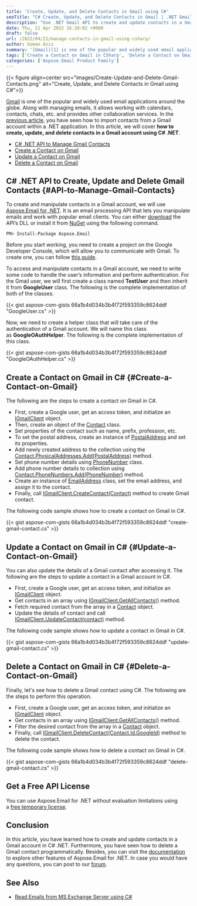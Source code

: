 ```yaml
---
title: 'Create, Update, and Delete Contacts in Gmail using C#'
seoTitle: "C# Create, Update, and Delete Contacts in Gmail | .NET Gmail API"
description: "Use .NET Gmail API to create and update contacts in a Gmail account in C#. Delete desired contacts from Gmail account programmatically in C#."
date: Thu, 21 Apr 2022 16:28:02 +0000
draft: false
url: /2022/04/21/manage-contacts-in-gmail-using-csharp/
author: Usman Aziz
summary: '[Gmail][1] is one of the popular and widely used email applications around the globe. Along with managing emails, it allows working with calendars, contacts, chats, etc. and provides other collaboration services. In the [previous article][2], you have seen how to import contacts from a Gmail account within a .NET application. In this article, we will cover **how to create, update, and delete contacts in a Gmail account using C# .NET**.'
tags: ['Create a Contact on Gmail in CSharp', 'Delete a Contact on Gmail Csharp', 'DotNet API to Manage Gmail Contacts', 'DotNet Gmail API', 'Update a Contact on Gmail in Csharp']
categories: ['Aspose.Email Product Family']
---
```




{{< figure align=center src="images/Create-Update-and-Delete-Gmail-Contacts.png" alt="Create, Update, and Delete Contacts in Gmail using C#">}}


[Gmail][3] is one of the popular and widely used email applications around the globe. Along with managing emails, it allows working with calendars, contacts, chats, etc. and provides other collaboration services. In the [previous article][4], you have seen how to import contacts from a Gmail account within a .NET application. In this article, we will cover **how to create, update, and delete contacts in a Gmail account using C# .NET**.

*   [C# .NET API to Manage Gmail Contacts][5]
*   [Create a Contact on Gmail][6]
*   [Update a Contact on Gmail][7]
*   [Delete a Contact on Gmail][8]

## C# .NET API to Create, Update and Delete Gmail Contacts {#API-to-Manage-Gmail-Contacts}

To create and manipulate contacts in a Gmail account, we will use [Aspose.Email for .NET][9]. It is an email processing API that lets you manipulate emails and work with popular email clients. You can either [download][10] the API’s DLL or install it from [NuGet][11] using the following command.

```
PM> Install-Package Aspose.Email
```

Before you start working, you need to create a project on the Google Developer Console, which will allow you to communicate with Gmail. To create one, you can follow [this guide][12].

To access and manipulate contacts in a Gmail account, we need to write some code to handle the user’s information and perform authentication. For the Gmail user, we will first create a class named **TestUser** and then inherit it from **GoogleUser** class. The following is the complete implementation of both of the classes.

{{< gist aspose-com-gists 66a1b4d034b3b4f72f593359c8624ddf "GoogleUser.cs" >}}

Now, we need to create a helper class that will take care of the authentication of a Gmail account. We will name this class as **GoogleOAuthHelper**. The following is the complete implementation of this class.

{{< gist aspose-com-gists 66a1b4d034b3b4f72f593359c8624ddf "GoogleOAuthHelper.cs" >}}

## Create a Contact on Gmail in C# {#Create-a-Contact-on-Gmail}

The following are the steps to create a contact on Gmail in C#.

*   First, create a Google user, get an access token, and initialize an [IGmailClient][13] object.
*   Then, create an object of the [Contact][14] class.
*   Set properties of the contact such as name, prefix, profession, etc.
*   To set the postal address, create an instance of [PostalAddress][15] and set its properties.
*   Add newly created address to the collection using the [Contact.PhysicalAddresses.Add(PostalAddress)][16] method.
*   Set phone number details using [PhoneNumber][17] class.
*   Add phone number details to collection using [Contact.PhoneNumbers.Add(PhoneNumber)][18] method.
*   Create an instance of [EmailAddress][19] class, set the email address, and assign it to the contact.
*   Finally, call [IGmailClient.CreateContact(Contact)][20] method to create Gmail contact.

The following code sample shows how to create a contact on Gmail in C#.

{{< gist aspose-com-gists 66a1b4d034b3b4f72f593359c8624ddf "create-gmail-contact.cs" >}}

## Update a Contact on Gmail in C# {#Update-a-Contact-on-Gmail}

You can also update the details of a Gmail contact after accessing it. The following are the steps to update a contact in a Gmail account in C#.

*   First, create a Google user, get an access token, and initialize an [IGmailClient][21] object.
*   Get contacts in an array using [IGmailClient.GetAllContacts()][22] method.
*   Fetch required contact from the array in a [Contact][23] object.
*   Update the details of contact and call [IGmailClient.UpdateContact(contact)][24] method.

The following code sample shows how to update a contact in Gmail in C#.

{{< gist aspose-com-gists 66a1b4d034b3b4f72f593359c8624ddf "update-gmail-contact.cs" >}}

## Delete a Contact on Gmail in C# {#Delete-a-Contact-on-Gmail}

Finally, let's see how to delete a Gmail contact using C#. The following are the steps to perform this operation.

*   First, create a Google user, get an access token, and initialize an [IGmailClient][25] object.
*   Get contacts in an array using [IGmailClient.GetAllContacts()][26] method.
*   Filter the desired contact from the array in a [Contact][27] object.
*   Finally, call [IGmailClient.DeleteContact(Contact.Id.GoogleId)][28] method to delete the contact.

The following code sample shows how to delete a contact on Gmail in C#.

{{< gist aspose-com-gists 66a1b4d034b3b4f72f593359c8624ddf "delete-gmail-contact.cs" >}}

## Get a Free API License

You can use Aspose.Email for .NET without evaluation limitations using a [free temporary license][29].

## Conclusion

In this article, you have learned how to create and update contacts in a Gmail account in C# .NET. Furthermore, you have seen how to delete a Gmail contact programmatically. Besides, you can visit the [documentation][30] to explore other features of Aspose.Email for .NET. In case you would have any questions, you can post to our [forum][31].

## See Also

*   [Read Emails from MS Exchange Server using C#][32]




[1]: https://en.wikipedia.org/wiki/Gmail
[2]: https://blog.aspose.com/2022/01/19/import-contacts-from-gmail-in-csharp-net/
[3]: https://en.wikipedia.org/wiki/Gmail
[4]: https://blog.aspose.com/2022/01/19/import-contacts-from-gmail-in-csharp-net/
[5]: #API-to-Manage-Gmail-Contacts
[6]: #Create-a-Contact-on-Gmail
[7]: #Update-a-Contact-on-Gmail
[8]: #Delete-a-Contact-on-Gmail
[9]: https://products.aspose.com/email/net/
[10]: https://downloads.aspose.com/email/net/
[11]: https://www.nuget.org/packages/Aspose.Email
[12]: https://docs.aspose.com/email/net/gmail-utility-features/#creating-project-in-google-developer-console
[13]: https://apireference.aspose.com/email/net/aspose.email.clients.google/igmailclient
[14]: https://apireference.aspose.com/email/net/aspose.email.personalinfo/contact
[15]: https://apireference.aspose.com/email/net/aspose.email.personalinfo/postaladdress
[16]: https://apireference.aspose.com/email/net/aspose.email.personalinfo/contact/properties/physicaladdresses
[17]: https://apireference.aspose.com/email/net/aspose.email.personalinfo/phonenumber
[18]: https://apireference.aspose.com/email/net/aspose.email.personalinfo/contact/properties/phonenumbers
[19]: https://apireference.aspose.com/email/net/aspose.email.personalinfo/emailaddress
[20]: https://apireference.aspose.com/email/net/aspose.email.clients.google/igmailclient/methods/createcontact/index
[21]: https://apireference.aspose.com/email/net/aspose.email.clients.google/igmailclient
[22]: https://apireference.aspose.com/email/net/aspose.email.clients.google/igmailclient/methods/getallcontacts
[23]: https://apireference.aspose.com/email/net/aspose.email.personalinfo/contact
[24]: https://apireference.aspose.com/email/net/aspose.email.clients.google/igmailclient/methods/updatecontact
[25]: https://apireference.aspose.com/email/net/aspose.email.clients.google/igmailclient
[26]: https://apireference.aspose.com/email/net/aspose.email.clients.google/igmailclient/methods/getallcontacts
[27]: https://apireference.aspose.com/email/net/aspose.email.personalinfo/contact
[28]: https://apireference.aspose.com/email/net/aspose.email.clients.google/igmailclient/methods/deletecontact
[29]: https://products.aspose.com/email
[30]: https://docs.aspose.com/email/net/
[31]: https://forum.aspose.com/
[32]: https://blog.aspose.com/2020/11/20/read-emails-from-exchange-server-using-csharp/




